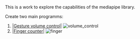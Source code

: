 This is a work to explore the capabilities of the mediapipe library.

Create two main programms:

1. |[Gesture volume control](fingers_detection/VolumeHandControl.py)|
![volume_control](https://user-images.githubusercontent.com/71456738/176163887-348e7e2b-848e-498b-9e2b-b0abe1372a27.gif)
2. |[Finger counter](fingers_detection/Fingers.py)|
![finger](https://user-images.githubusercontent.com/71456738/176166242-83da61ee-07d5-4b71-8d2c-f81a27821bfe.gif)
